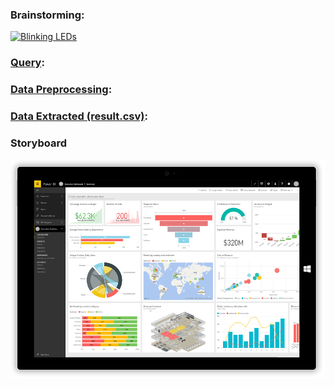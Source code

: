 ### Brainstorming:
[![Blinking LEDs](http://img.youtube.com/vi/XAMVzS13HY0/0.jpg)](http://www.youtube.com/watch?v=XAMVzS13HY0 "Blinking LEDs")


### [Query](https://github.com/rationalai/Bounties/blob/main/UniswapV3/UNI_B1/sql_script.sql):


### [Data Preprocessing](https://github.com/rationalai/Bounties/blob/main/UniswapV3/UNI_B1/dataProcessing.ipynb):


### [Data Extracted (result.csv)](https://github.com/rationalai/Bounties/blob/main/UniswapV3/UNI_B1/result.csv):

### Storyboard


![Storyboard](https://github.com/rationalai/Bounties/blob/main/UniswapV3/UNI_B1/UNI_B1_Storyboard.png "Storyboard")
